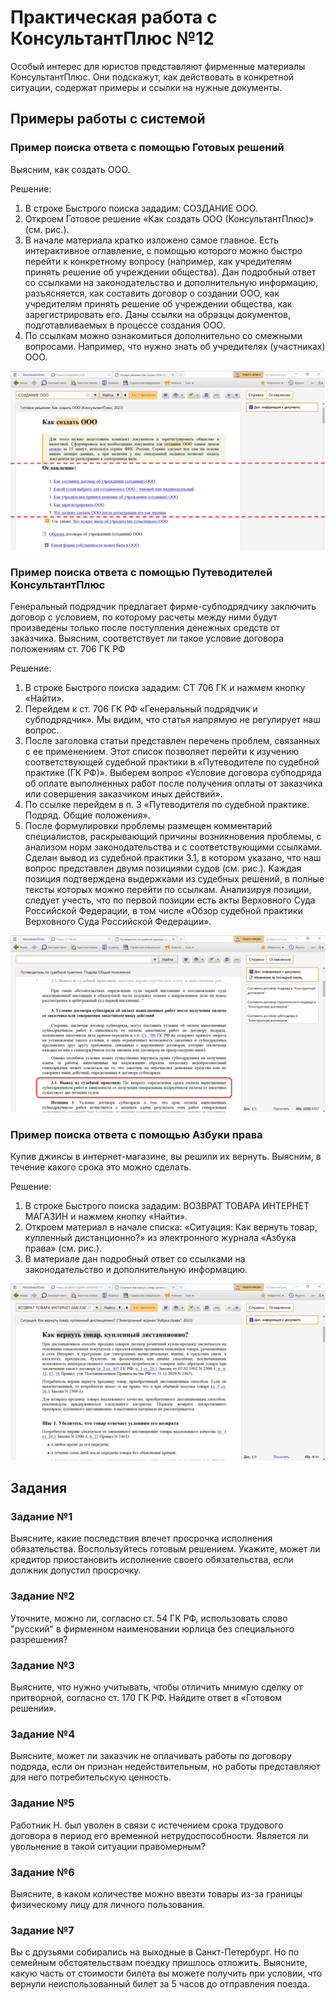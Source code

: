 # Практическая работа с КонсультантПлюс №12
  
Особый интерес для юристов представляют фирменные материалы КонсультантПлюс. Они подскажут, как действовать в конкретной ситуации, содержат примеры и ссылки на нужные документы.

## Примеры работы с системой

### Пример поиска ответа с помощью Готовых решений

Выясним, как создать ООО.

Решение:

1. В строке Быстрого поиска зададим: СОЗДАНИЕ ООО.
2. Откроем Готовое решение «Как создать ООО (КонсультантПлюс)» (см. рис.).
3. В начале материала кратко изложено самое главное. Есть интерактивное оглавление, с помощью которого можно быстро перейти к конкретному вопросу (например, как учредителям принять решение об учреждении общества). Дан подробный ответ со ссылками на законодательство и дополнительную информацию, разъясняется, как составить договор о создании ООО, как учредителям принять решение об учреждении общества, как зарегистрировать его. Даны ссылки на образцы документов, подготавливаемых в процессе создания ООО.
4. По ссылкам можно ознакомиться дополнительно со смежными вопросами. Например, что нужно знать об учредителях (участниках) ООО.

![1](1.png)

### Пример поиска ответа с помощью Путеводителей КонсультантПлюс

Генеральный подрядчик предлагает фирме-субподрядчику заключить договор с условием, по которому расчеты между ними будут произведены только после поступления денежных средств от заказчика. Выясним, соответствует ли такое условие договора положениям ст. 706 ГК РФ

Решение:

1. В строке Быстрого поиска зададим: СТ 706 ГК и нажмем кнопку «Найти».
2. Перейдем к ст. 706 ГК РФ «Генеральный подрядчик и субподрядчик». Мы видим, что статья напрямую не регулирует наш вопрос.
3. После заголовка статьи представлен перечень проблем, связанных с ее применением. Этот список позволяет перейти к изучению соответствующей судебной практики в «Путеводителе по судебной практике (ГК РФ)». Выберем вопрос «Условие договора субподряда об оплате выполненных работ после получения оплаты от заказчика или совершения заказчиком иных действий».
4. По ссылке перейдем в п. 3 «Путеводителя по судебной практике. Подряд. Общие положения».
5. После формулировки проблемы размещен комментарий специалистов, раскрывающий причины возникновения проблемы, с анализом норм законодательства и с соответствующими ссылками. Сделан вывод из судебной практики 3.1, в котором указано, что наш вопрос представлен двумя позициями судов (см. рис.).
Каждая позиция подтверждена выдержками из судебных решений, в полные тексты которых можно перейти по ссылкам. Анализируя позиции, следует учесть, что по первой позиции есть акты Верховного Суда Российской Федерации, в том числе «Обзор судебной практики Верховного Суда Российской Федерации».

![2](2.png)

### Пример поиска ответа с помощью Азбуки права

Купив джинсы в интернет-магазине, вы решили их вернуть. Выясним, в течение какого срока это можно сделать.

Решение:

1. В строке Быстрого поиска зададим: ВОЗВРАТ ТОВАРА ИНТЕРНЕТ МАГАЗИН и нажмем кнопку «Найти».
2. Откроем материал в начале списка: «Ситуация: Как вернуть товар, купленный дистанционно?» из электронного журнала «Азбука права» (см. рис.).
3. В материале дан подробный ответ со ссылками на законодательство и дополнительную информацию.

![3](3.png)

## Задания

### Задание №1

Выясните, какие последствия влечет просрочка исполнения обязательства. Воспользуйтесь готовым решением. Укажите, может ли кредитор приостановить исполнение своего обязательства, если должник допустил просрочку.

### Задание №2

Уточните, можно ли, согласно ст. 54 ГК РФ, использовать слово "русский" в фирменном наименовании юрлица без специального разрешения?

### Задание №3

Выясните, что нужно учитывать, чтобы отличить мнимую сделку от притворной, согласно ст. 170 ГК РФ. Найдите ответ в «Готовом решении».

### Задание №4

Выясните, может ли заказчик не оплачивать работы по договору подряда, если он признан недействительным, но работы представляют для него потребительскую ценность.

### Задание №5

Работник Н. был уволен в связи с истечением срока трудового договора в период его временной нетрудоспособности. Является ли увольнение в такой ситуации правомерным?

### Задание №6

Выясните, в каком количестве можно ввезти товары из-за границы физическому лицу для личного пользования.

### Задание №7

Вы с друзьями собирались на выходные в Санкт-Петербург. Но по семейным обстоятельствам поездку пришлось отложить. Выясните, какую часть от стоимости билета вы можете получить при условии, что вернули неиспользованный билет за 5 часов до отправления поезда.
